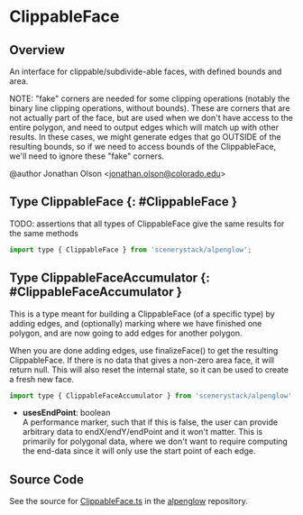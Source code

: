 # ClippableFace

## Overview

An interface for clippable/subdivide-able faces, with defined bounds and area.

NOTE: "fake" corners are needed for some clipping operations (notably the binary line clipping operations, without
bounds). These are corners that are not actually part of the face, but are used when we don't have access to the
entire polygon, and need to output edges which will match up with other results. In these cases, we might generate
edges that go OUTSIDE of the resulting bounds, so if we need to access bounds of the ClippableFace, we'll need to
ignore these "fake" corners.

@author Jonathan Olson &lt;jonathan.olson@colorado.edu&gt;

## Type ClippableFace {: #ClippableFace }


TODO: assertions that all types of ClippableFace give the same results for the same methods

```js
import type { ClippableFace } from 'scenerystack/alpenglow';
```






## Type ClippableFaceAccumulator {: #ClippableFaceAccumulator }


This is a type meant for building a ClippableFace (of a specific type) by adding edges, and (optionally) marking
where we have finished one polygon, and are now going to add edges for another polygon.

When you are done adding edges, use finalizeFace() to get the resulting ClippableFace. If there is no data that gives
a non-zero area face, it will return null. This will also reset the internal state, so it can be used to create a
fresh new face.

```js
import type { ClippableFaceAccumulator } from 'scenerystack/alpenglow';
```


- **usesEndPoint**: <span style="color: hsla(calc(var(--md-hue) + 180deg),80%,40%,1);">boolean</span>
<br>  A performance marker, such that if this is false, the user can provide arbitrary data to endX/endY/endPoint and
  it won't matter. This is primarily for polygonal data, where we don't want to require computing the end-data
  since it will only use the start point of each edge.




## Source Code

See the source for [ClippableFace.ts](https://github.com/phetsims/alpenglow/blob/main/js/cag/ClippableFace.ts) in the [alpenglow](https://github.com/phetsims/alpenglow) repository.
